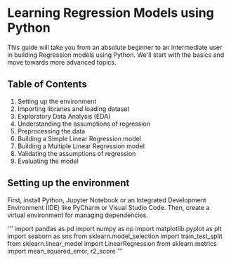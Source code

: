 # Learning Regression Models using Python

This guide will take you from an absolute beginner to an intermediate user in building Regression models using Python. We'll start with the basics and move towards more advanced topics.

## Table of Contents
1. Setting up the environment
2. Importing libraries and loading dataset
3. Exploratory Data Analysis (EDA)
4. Understanding the assumptions of regression
5. Preprocessing the data
6. Building a Simple Linear Regression model
7. Building a Multiple Linear Regression model
8. Validating the assumptions of regression
9. Evaluating the model

## Setting up the environment
First, install Python, Jupyter Notebook or an Integrated Development Environment (IDE) like PyCharm or Visual Studio Code. 
Then, create a virtual environment for managing dependencies.


'''
import pandas as pd
import numpy as np
import matplotlib.pyplot as plt
import seaborn as sns
from sklearn.model_selection import train_test_split
from sklearn.linear_model import LinearRegression
from sklearn.metrics import mean_squared_error, r2_score
'''